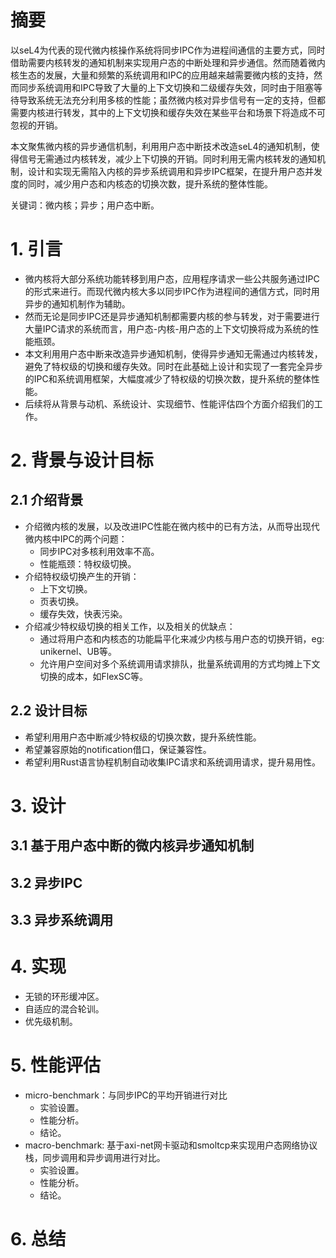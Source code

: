 # 摘要

以seL4为代表的现代微内核操作系统将同步IPC作为进程间通信的主要方式，同时借助需要内核转发的通知机制来实现用户态的中断处理和异步通信。然而随着微内核生态的发展，大量和频繁的系统调用和IPC的应用越来越需要微内核的支持，然而同步系统调用和IPC导致了大量的上下文切换和二级缓存失效，同时由于阻塞等待导致系统无法充分利用多核的性能；虽然微内核对异步信号有一定的支持，但都需要内核进行转发，其中的上下文切换和缓存失效在某些平台和场景下将造成不可忽视的开销。

本文聚焦微内核的异步通信机制，利用用户态中断技术改造seL4的通知机制，使得信号无需通过内核转发，减少上下切换的开销。同时利用无需内核转发的通知机制，设计和实现无需陷入内核的异步系统调用和异步IPC框架，在提升用户态并发度的同时，减少用户态和内核态的切换次数，提升系统的整体性能。

关键词：微内核；异步；用户态中断。

# 1. 引言

- 微内核将大部分系统功能转移到用户态，应用程序请求一些公共服务通过IPC的形式来进行。而现代微内核大多以同步IPC作为进程间的通信方式，同时用异步的通知机制作为辅助。
- 然而无论是同步IPC还是异步通知机制都需要内核的参与转发，对于需要进行大量IPC请求的系统而言，用户态-内核-用户态的上下文切换将成为系统的性能瓶颈。
- 本文利用用户态中断来改造异步通知机制，使得异步通知无需通过内核转发，避免了特权级的切换和缓存失效。同时在此基础上设计和实现了一套完全异步的IPC和系统调用框架，大幅度减少了特权级的切换次数，提升系统的整体性能。
- 后续将从背景与动机、系统设计、实现细节、性能评估四个方面介绍我们的工作。

# 2. 背景与设计目标

## 2.1 介绍背景
- 介绍微内核的发展，以及改进IPC性能在微内核中的已有方法，从而导出现代微内核中IPC的两个问题：
	- 同步IPC对多核利用效率不高。
	- 性能瓶颈：特权级切换。
- 介绍特权级切换产生的开销：
	- 上下文切换。
	- 页表切换。
	- 缓存失效，快表污染。
- 介绍减少特权级切换的相关工作，以及相关的优缺点：
	- 通过将用户态和内核态的功能扁平化来减少内核与用户态的切换开销，eg: unikernel、UB等。
	- 允许用户空间对多个系统调用请求排队，批量系统调用的方式均摊上下文切换的成本，如FlexSC等。
## 2.2 设计目标
- 希望利用用户态中断减少特权级的切换次数，提升系统性能。
- 希望兼容原始的notification借口，保证兼容性。
- 希望利用Rust语言协程机制自动收集IPC请求和系统调用请求，提升易用性。

# 3. 设计

## 3.1 基于用户态中断的微内核异步通知机制
## 3.2 异步IPC
## 3.3 异步系统调用


# 4. 实现
- 无锁的环形缓冲区。
- 自适应的混合轮训。
- 优先级机制。

# 5. 性能评估
- micro-benchmark：与同步IPC的平均开销进行对比
	- 实验设置。
	- 性能分析。
	- 结论。
-  macro-benchmark: 基于axi-net网卡驱动和smoltcp来实现用户态网络协议栈，同步调用和异步调用进行对比。
	- 实验设置。
	- 性能分析。
	- 结论。

# 6. 总结
